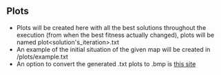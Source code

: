 ## Plots
- Plots will be created here with all the best solutions throughout the execution (from when the best fitness actually changed), plots will be named plot<solution's_iteration>.txt
- An example of the initial situation of the given map will be created in /plots/example.txt
- An option to convert the generated .txt plots to .bmp is [this site](https://www.dcode.fr/binary-image)